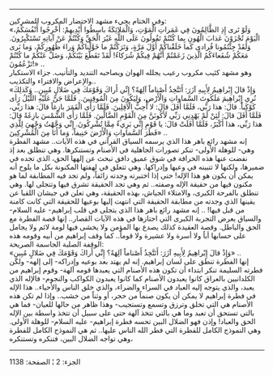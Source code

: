------------------------------------------------------------------------

وفي الختام يجيء مشهد الاحتضار المكروب للمشركين:  
«وَلَوْ تَرى إِذِ الظَّالِمُونَ فِي غَمَراتِ الْمَوْتِ، وَالْمَلائِكَةُ باسِطُوا أَيْدِيهِمْ: أَخْرِجُوا
أَنْفُسَكُمُ، الْيَوْمَ تُجْزَوْنَ عَذابَ الْهُونِ بِما كُنْتُمْ تَقُولُونَ عَلَى اللَّهِ غَيْرَ الْحَقِّ وَكُنْتُمْ
عَنْ آياتِهِ تَسْتَكْبِرُونَ. وَلَقَدْ جِئْتُمُونا فُرادى كَما خَلَقْناكُمْ أَوَّلَ مَرَّةٍ، وَتَرَكْتُمْ ما
خَوَّلْناكُمْ وَراءَ ظُهُورِكُمْ، وَما نَرى مَعَكُمْ شُفَعاءَكُمُ الَّذِينَ زَعَمْتُمْ أَنَّهُمْ فِيكُمْ شُرَكاءُ!
لَقَدْ تَقَطَّعَ بَيْنَكُمْ، وَضَلَّ عَنْكُمْ ما كُنْتُمْ تَزْعُمُونَ!» ..  
وهو مشهد كئيب مكروب رعيب يجلله الهوان ويصاحبه التنديد والتأنيب. جزاء
الاستكبار والإعراض والافتراء والتكذيب..  
«وَإِذْ قالَ إِبْراهِيمُ لِأَبِيهِ آزَرَ: أَتَتَّخِذُ أَصْناماً آلِهَةً؟ إِنِّي أَراكَ وَقَوْمَكَ فِي ضَلالٍ
مُبِينٍ.. وَكَذلِكَ نُرِي إِبْراهِيمَ مَلَكُوتَ السَّماواتِ وَالْأَرْضِ، وَلِيَكُونَ مِنَ الْمُوقِنِينَ..
فَلَمَّا جَنَّ عَلَيْهِ اللَّيْلُ رَأى كَوْكَباً. قالَ: هذا رَبِّي، فَلَمَّا أَفَلَ قالَ: لا أُحِبُّ
الْآفِلِينَ. فَلَمَّا رَأَى الْقَمَرَ بازِغاً قالَ: هذا رَبِّي، فَلَمَّا أَفَلَ قالَ: لَئِنْ لَمْ يَهْدِنِي
رَبِّي لَأَكُونَنَّ مِنَ الْقَوْمِ الضَّالِّينَ. فَلَمَّا رَأَى الشَّمْسَ بازِغَةً قالَ: هذا رَبِّي، هذا
أَكْبَرُ، فَلَمَّا أَفَلَتْ قالَ: يا قَوْمِ إِنِّي بَرِيءٌ مِمَّا تُشْرِكُونَ. إِنِّي وَجَّهْتُ وَجْهِيَ لِلَّذِي فَطَرَ
السَّماواتِ وَالْأَرْضَ حَنِيفاً، وَما أَنَا مِنَ الْمُشْرِكِينَ» ..  
إنه مشهد رائع باهر هذا الذي يرسمه السياق القرآني في هذه الآيات.. مشهد
الفطرة وهي- للوهلة الأولى- تنكر تصورات الجاهلية في الأصنام وتستنكرها.
وهي تنطلق بعد إذ نفضت عنها هذه الخرافة في شوق عميق دافق تبحث عن إلهها
الحق، الذي تجده في ضميرها، ولكنها لا تتبينه في وعيها وإدراكها. وهي تتعلق
في لهفتها المكنونة بكل ما يلوح أنه يمكن أن يكون هو هذا الإله! حتى إذا
اختبرته وجدته زائفاً، ولم تجد فيه المطابقة لما هو مكنون فيها من حقيقة
الإله وصفته.. ثم وهي تجد الحقيقة تشرق فيها وتتجلى لها. وهي تنطلق بالفرحة
الكبرى، والامتلاء الجياش، بهذه الحقيقة، وهي تعلن في جيشان اللقيا عن
يقينها الذي وجدته من مطابقة الحقيقة التي انتهت إليها بوعيها للحقيقة التي
كانت كامنة من قبل فيها! .. إنه مشهد رائع باهر هذا الذي يتجلى في قلب
إبراهيم- عليه السلام- والسياق يعرض التجربة الكبرى التي اجتازها في هذه
الآيات القصار.. إنها قصة الفطرة مع الحق والباطل. وقصة العقيدة كذلك يصدع
بها المؤمن ولا يخشى فيها لومة لائم ولا يجامل على حسابها أباً ولا أسرة ولا
عشيرة ولا قوماً.. كما وقف إبراهيم من أبيه وقومه هذه الوقفة الصلبة الحاسمة
الصريحة:  
«وَإِذْ قالَ إِبْراهِيمُ لِأَبِيهِ آزَرَ: أَتَتَّخِذُ أَصْناماً آلِهَةً؟ إِنِّي أَراكَ وَقَوْمَكَ فِي ضَلالٍ
مُبِينٍ» ..  
إنها الفطرة تنطق على لسان إبراهيم. إنه لم يهتد بعد بوعيه وإدراكه- إلى
إلهه- ولكن فطرته السليمة تنكر ابتداء أن تكون هذه الأصنام التي يعبدها
قومه آلهة- وقوم إبراهيم من الكلدانيين بالعراق كانوا يعبدون الأصنام كما
كانوا يعبدون الكواكب والنجوم- فالإله الذي يعبد، والذي يتوجه إليه العباد
في السراء والضراء، والذي خلق الناس والأحياء.. هذا الإله في فطرة إبراهيم
لا يمكن أن يكون صنماً من حجر، أو وثناً من خشب.. وإذا لم تكن هذه الأصنام هي
التي تخلق وترزق وتسمع وتستجيب- وهذا ظاهر من حالها للعيان- فما هي بالتي
تستحق أن تعبد وما هي بالتي تتخذ آلهة حتى على سبيل أن تتخذ واسطة بين
الإله الحق والعباد! وإذن فهو الضلال البين تحسه فطرة إبراهيم- عليه
السلام- للوهلة الأولى. وهي النموذج الكامل للفطرة التي فطر الله الناس
عليها.. ثم هي النموذج الكامل للفطرة وهي تواجه الضلال البين، فتنكره
وتستنكره،

------------------------------------------------------------------------

الجزء: 2 ¦ الصفحة: 1138
